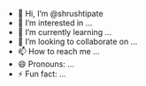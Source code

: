 - 👋 Hi, I’m @shrushtipate
- 👀 I’m interested in ...
- 🌱 I’m currently learning ...
- 💞️ I’m looking to collaborate on ...
- 📫 How to reach me ...
- 😄 Pronouns: ...
- ⚡ Fun fact: ...

<!---
shrushtipate/shrushtipate is a ✨ special ✨ repository because its `README.md` (this file) appears on your GitHub profile.
You can click the Preview link to take a look at your changes.
--->
